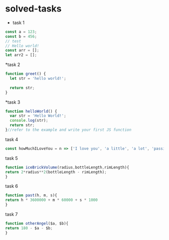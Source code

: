 # solved-tasks
* task 1
```javascript
const a = 123;
const b = 456;
// test
// Hello world!
const arr = [];
let arr2 = [];
```
*task 2
```javascript
function greet() {
  let str = 'hello world!';
  
  return str;
}
```
*task 3
```javascript
function helloWorld() {
  var str = 'Hello World!';
  console.log(str);
  return str;
}//refer to the example and write your first JS function
```
task 4
```javascript
const howMuchILoveYou = n => ['I love you', 'a little', 'a lot', 'passionately', 'madly', 'not at all'];
```
task 5
```javascript
function iceBrickVolume(radius,bottleLength,rimLength){
return 2*radius**2(bottleLength - rimLength);
}
```
task 6
```javascript
function past(h, m, s){
return h * 3600000 + m * 60000 + s * 1000
}
```
task 7
```javascript
function otherAngel($a, $b){
return 180 - $a - $b;
}
```